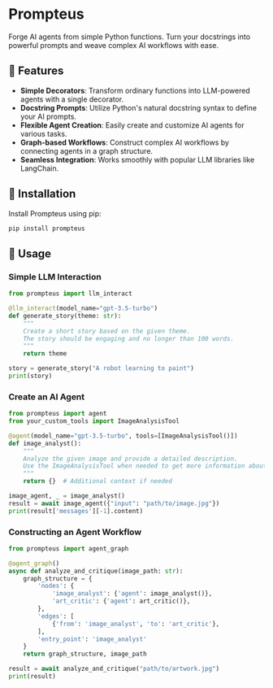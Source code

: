 # Prompteus

Forge AI agents from simple Python functions. Turn your docstrings into powerful prompts and weave complex AI workflows with ease.

## 🌟 Features

- **Simple Decorators**: Transform ordinary functions into LLM-powered agents with a single decorator.
- **Docstring Prompts**: Utilize Python's natural docstring syntax to define your AI prompts.
- **Flexible Agent Creation**: Easily create and customize AI agents for various tasks.
- **Graph-based Workflows**: Construct complex AI workflows by connecting agents in a graph structure.
- **Seamless Integration**: Works smoothly with popular LLM libraries like LangChain.

## 🚀 Installation

Install Prompteus using pip:

```bash
pip install prompteus
```

## 🔧 Usage

### Simple LLM Interaction

```python
from prompteus import llm_interact

@llm_interact(model_name="gpt-3.5-turbo")
def generate_story(theme: str):
    """
    Create a short story based on the given theme.
    The story should be engaging and no longer than 100 words.
    """
    return theme

story = generate_story("A robot learning to paint")
print(story)
```

### Create an AI Agent

```python
from prompteus import agent
from your_custom_tools import ImageAnalysisTool

@agent(model_name="gpt-3.5-turbo", tools=[ImageAnalysisTool()])
def image_analyst():
    """
    Analyze the given image and provide a detailed description.
    Use the ImageAnalysisTool when needed to get more information about specific elements in the image.
    """
    return {}  # Additional context if needed

image_agent, _ = image_analyst()
result = await image_agent({"input": "path/to/image.jpg"})
print(result['messages'][-1].content)
```

### Constructing an Agent Workflow

```python
from prompteus import agent_graph

@agent_graph()
async def analyze_and_critique(image_path: str):
    graph_structure = {
        'nodes': {
            'image_analyst': {'agent': image_analyst()},
            'art_critic': {'agent': art_critic()},
        },
        'edges': [
            {'from': 'image_analyst', 'to': 'art_critic'},
        ],
        'entry_point': 'image_analyst'
    }
    return graph_structure, image_path

result = await analyze_and_critique("path/to/artwork.jpg")
print(result)
```